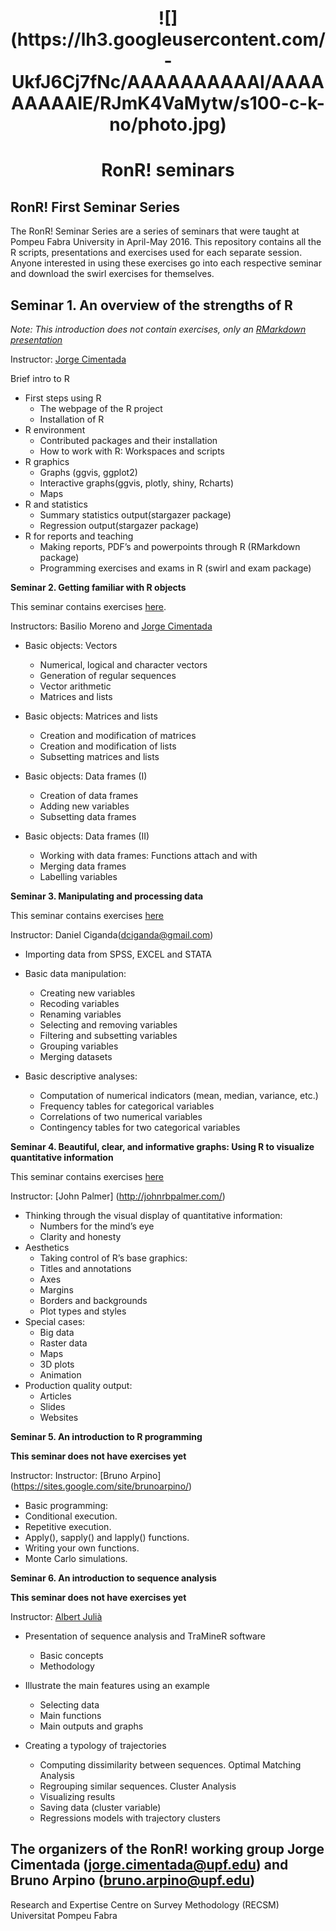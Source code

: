 <center> <h1> ![](https://lh3.googleusercontent.com/-UkfJ6Cj7fNc/AAAAAAAAAAI/AAAAAAAAAIE/RJmK4VaMytw/s100-c-k-no/photo.jpg)</h1> </center>
<center> <h1> RonR! seminars</h1> </center>

## RonR! First Seminar Series

The RonR! Seminar Series are a series of seminars that were taught at Pompeu Fabra University in April-May 2016. This repository contains all the R scripts, presentations and exercises used for each separate session. Anyone interested in using these exercises go into each respective seminar and download the swirl exercises for themselves.

## **Seminar 1. An overview of the strengths of R**

*Note: This introduction does not contain exercises, only an [RMarkdown presentation](https://github.com/cimentadaj/Rseminars/blob/master/RonR_First_Seminar/First-seminar-presentation.rmd)*

Instructor: [Jorge Cimentada](www.jorgecimentada.com)

Brief intro to R

* First steps using R
  + The webpage of the R project
  + Installation of R
* R environment
  + Contributed packages and their installation
  + How to work with R: Workspaces and scripts
* R graphics
  + Graphs (ggvis, ggplot2)
  + Interactive graphs(ggvis, plotly, shiny, Rcharts)
  + Maps
* R and statistics
  + Summary statistics output(stargazer package)
  + Regression output(stargazer package)
* R for reports and teaching
  + Making reports, PDF’s and powerpoints through R (RMarkdown package)
  + Programming exercises and exams in R (swirl and exam package)

**Seminar 2. Getting familiar with R objects**

This seminar contains exercises [here](https://github.com/cimentadaj/Rseminars/tree/master/RonR_Second_Seminar).

Instructors: Basilio Moreno and [Jorge Cimentada](www.jorgecimentada.com) 

* Basic objects: Vectors
  + Numerical, logical and character vectors
  + Generation of regular sequences
  + Vector arithmetic
  + Matrices and lists

* Basic objects: Matrices and lists
  + Creation and modification of matrices
  + Creation and modification of lists
  + Subsetting matrices and lists

* Basic objects: Data frames (I)
  + Creation of data frames
  + Adding new variables
  + Subsetting data frames

* Basic objects: Data frames (II)
  + Working with data frames: Functions attach and with
  + Merging data frames
  + Labelling variables


**Seminar 3. Manipulating and processing data**

This seminar contains exercises [here](https://github.com/cimentadaj/Rseminars/tree/master/RonR_Third_Seminar)

Instructor: Daniel Ciganda(dciganda@gmail.com)

* Importing data from SPSS, EXCEL and STATA
* Basic data manipulation:
  + Creating new variables
  + Recoding variables
  + Renaming variables
  + Selecting and removing variables
  + Filtering and subsetting variables
  + Grouping variables
  + Merging datasets

* Basic descriptive analyses:
  + Computation of numerical indicators (mean, median, variance, etc.)
  + Frequency tables for categorical variables
  + Correlations of two numerical variables
  + Contingency tables for two categorical variables

**Seminar 4. Beautiful, clear, and informative graphs: Using R to visualize quantitative information**

This seminar contains exercises [here](https://github.com/cimentadaj/Rseminars/tree/master/RonR_Fourth_Seminar)

Instructor: [John Palmer] (http://johnrbpalmer.com/)

* Thinking through the visual display of quantitative information:
  + Numbers for the mind’s eye
  + Clarity and honesty
* Aesthetics
  + Taking control of R’s base graphics:
  + Titles and annotations
  + Axes
  + Margins
  + Borders and backgrounds
  + Plot types and styles
* Special cases:
  + Big data
  + Raster data
  + Maps
  + 3D plots
  + Animation
* Production quality output:
  + Articles
  + Slides
  + Websites

**Seminar 5. An introduction to R programming**

**This seminar does not have exercises yet**

Instructor: Instructor: [Bruno Arpino] (https://sites.google.com/site/brunoarpino/)
* Basic programming:
* Conditional execution.
* Repetitive execution.
* Apply(), sapply() and lapply() functions.
* Writing your own functions.
* Monte Carlo simulations.

**Seminar 6. An introduction to sequence analysis**

**This seminar does not have exercises yet**

Instructor: [Albert Julià](https://www.upf.edu/survey/members/albertjulix.html)
* Presentation of sequence analysis and TraMineR software
  + Basic concepts
  + Methodology
* Illustrate the main features using an example
  + Selecting data
  + Main functions
  + Main outputs and graphs

* Creating a typology of trajectories
  + Computing dissimilarity between sequences. Optimal Matching Analysis
  + Regrouping similar sequences. Cluster Analysis
  + Visualizing results
  + Saving data (cluster variable)
  + Regressions models with trajectory clusters


## The organizers of the RonR! working group Jorge Cimentada (jorge.cimentada@upf.edu) and Bruno Arpino (bruno.arpino@upf.edu) 

Research and Expertise Centre on Survey Methodology (RECSM) Universitat Pompeu Fabra
